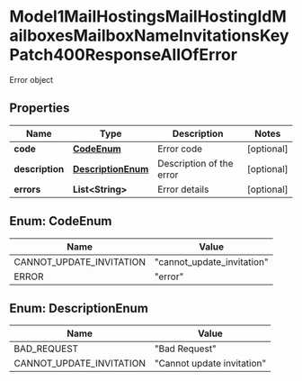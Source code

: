 

# Model1MailHostingsMailHostingIdMailboxesMailboxNameInvitationsKeyPatch400ResponseAllOfError

Error object

## Properties

| Name | Type | Description | Notes |
|------------ | ------------- | ------------- | -------------|
|**code** | [**CodeEnum**](#CodeEnum) | Error code |  [optional] |
|**description** | [**DescriptionEnum**](#DescriptionEnum) | Description of the error |  [optional] |
|**errors** | **List&lt;String&gt;** | Error details |  [optional] |



## Enum: CodeEnum

| Name | Value |
|---- | -----|
| CANNOT_UPDATE_INVITATION | &quot;cannot_update_invitation&quot; |
| ERROR | &quot;error&quot; |



## Enum: DescriptionEnum

| Name | Value |
|---- | -----|
| BAD_REQUEST | &quot;Bad Request&quot; |
| CANNOT_UPDATE_INVITATION | &quot;Cannot update invitation&quot; |



